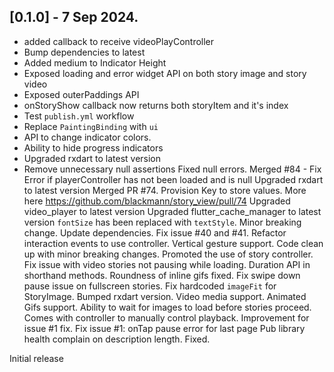 ## [0.1.0] - 7 Sep 2024.
- added callback to receive videoPlayController
- Bump dependencies to latest
- Added medium to Indicator Height
- Exposed loading and error widget API on both story image and story video
- Exposed outerPaddings API
- onStoryShow callback now returns both storyItem and it's index
- Test `publish.yml` workflow
- Replace `PaintingBinding` with `ui`
- API to change indicator colors.
- Ability to hide progress indicators
- Upgraded rxdart to latest version
- Remove unnecessary null assertions
Fixed null errors.
Merged #84 - Fix Error if playerController has not been loaded and is null
Upgraded rxdart to latest version
Merged PR #74. Provision Key to store values. More here https://github.com/blackmann/story_view/pull/74
Upgraded video_player to latest version
Upgraded flutter_cache_manager to latest version
`fontSize` has been replaced with `textStyle`. Minor breaking change.
Update dependencies.
Fix issue #40 and #41. Refactor interaction events to use controller.
Vertical gesture support. Code clean up with minor breaking changes. Promoted the use of story controller.
Fix issue with video stories not pausing while loading.
Duration API in shorthand methods. Roundness of inline gifs fixed.
Fix swipe down pause issue on fullscreen stories.
Fix hardcoded `imageFit` for StoryImage.
Bumped rxdart version.
Video media support.
Animated Gifs support.
Ability to wait for images to load before stories proceed.
Comes with controller to manually control playback.
Improvement for issue #1 fix.
Fix issue #1: onTap pause error for last page
Pub library health complain on description length. Fixed.

Initial release
